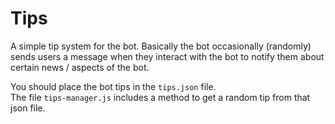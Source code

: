# Tips
A simple tip system for the bot.
Basically the bot occasionally (randomly) sends users a message when they interact with the bot to notify them about certain news / aspects of the bot.  

You should place the bot tips in the `tips.json` file.  
The file `tips-manager.js` includes a method to get a random tip from that json file.
